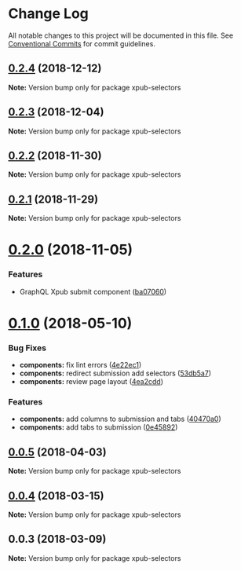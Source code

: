# Change Log

All notable changes to this project will be documented in this file.
See [Conventional Commits](https://conventionalcommits.org) for commit guidelines.

## [0.2.4](https://gitlab.coko.foundation/pubsweet/pubsweet/compare/xpub-selectors@0.2.3...xpub-selectors@0.2.4) (2018-12-12)

**Note:** Version bump only for package xpub-selectors





## [0.2.3](https://gitlab.coko.foundation/pubsweet/pubsweet/compare/xpub-selectors@0.2.2...xpub-selectors@0.2.3) (2018-12-04)

**Note:** Version bump only for package xpub-selectors





## [0.2.2](https://gitlab.coko.foundation/pubsweet/pubsweet/compare/xpub-selectors@0.2.1...xpub-selectors@0.2.2) (2018-11-30)

**Note:** Version bump only for package xpub-selectors





## [0.2.1](https://gitlab.coko.foundation/pubsweet/pubsweet/compare/xpub-selectors@0.2.0...xpub-selectors@0.2.1) (2018-11-29)

**Note:** Version bump only for package xpub-selectors





<a name="0.2.0"></a>
# [0.2.0](https://gitlab.coko.foundation/pubsweet/pubsweet/compare/xpub-selectors@0.1.0...xpub-selectors@0.2.0) (2018-11-05)


### Features

* GraphQL Xpub submit component ([ba07060](https://gitlab.coko.foundation/pubsweet/pubsweet/commit/ba07060))




<a name="0.1.0"></a>
# [0.1.0](https://gitlab.coko.foundation/pubsweet/pubsweet/compare/xpub-selectors@0.0.5...xpub-selectors@0.1.0) (2018-05-10)


### Bug Fixes

* **components:** fix lint errors ([4e22ec1](https://gitlab.coko.foundation/pubsweet/pubsweet/commit/4e22ec1))
* **components:** redirect submission add selectors ([53db5a7](https://gitlab.coko.foundation/pubsweet/pubsweet/commit/53db5a7))
* **components:** review page layout ([4ea2cdd](https://gitlab.coko.foundation/pubsweet/pubsweet/commit/4ea2cdd))


### Features

* **components:** add columns to submission and tabs ([40470a0](https://gitlab.coko.foundation/pubsweet/pubsweet/commit/40470a0))
* **components:** add tabs to submission ([0e45892](https://gitlab.coko.foundation/pubsweet/pubsweet/commit/0e45892))




<a name="0.0.5"></a>
## [0.0.5](https://gitlab.coko.foundation/pubsweet/pubsweet/compare/xpub-selectors@0.0.4...xpub-selectors@0.0.5) (2018-04-03)




**Note:** Version bump only for package xpub-selectors

<a name="0.0.4"></a>
## [0.0.4](https://gitlab.coko.foundation/pubsweet/pubsweet/compare/xpub-selectors@0.0.3...xpub-selectors@0.0.4) (2018-03-15)




**Note:** Version bump only for package xpub-selectors

<a name="0.0.3"></a>

## 0.0.3 (2018-03-09)

**Note:** Version bump only for package xpub-selectors
